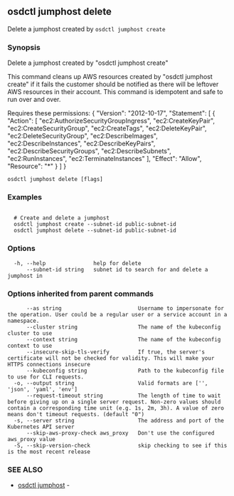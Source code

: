 ## osdctl jumphost delete

Delete a jumphost created by `osdctl jumphost create`

### Synopsis

Delete a jumphost created by "osdctl jumphost create"

  This command cleans up AWS resources created by "osdctl jumphost create" if it
  fails the customer should be notified as there will be leftover AWS resources
  in their account. This command is idempotent and safe to run over and over.

  Requires these permissions:
  {
    "Version": "2012-10-17",
    "Statement": [
      {
        "Action": [
          "ec2:AuthorizeSecurityGroupIngress",
          "ec2:CreateKeyPair",
          "ec2:CreateSecurityGroup",
          "ec2:CreateTags",
          "ec2:DeleteKeyPair",
          "ec2:DeleteSecurityGroup",
          "ec2:DescribeImages",
          "ec2:DescribeInstances",
          "ec2:DescribeKeyPairs",
          "ec2:DescribeSecurityGroups",
          "ec2:DescribeSubnets",
          "ec2:RunInstances",
          "ec2:TerminateInstances"
        ],
        "Effect": "Allow",
        "Resource": "*"
      }
    ]
  }

```
osdctl jumphost delete [flags]
```

### Examples

```

  # Create and delete a jumphost
  osdctl jumphost create --subnet-id public-subnet-id
  osdctl jumphost delete --subnet-id public-subnet-id
```

### Options

```
  -h, --help               help for delete
      --subnet-id string   subnet id to search for and delete a jumphost in
```

### Options inherited from parent commands

```
      --as string                        Username to impersonate for the operation. User could be a regular user or a service account in a namespace.
      --cluster string                   The name of the kubeconfig cluster to use
      --context string                   The name of the kubeconfig context to use
      --insecure-skip-tls-verify         If true, the server's certificate will not be checked for validity. This will make your HTTPS connections insecure
      --kubeconfig string                Path to the kubeconfig file to use for CLI requests.
  -o, --output string                    Valid formats are ['', 'json', 'yaml', 'env']
      --request-timeout string           The length of time to wait before giving up on a single server request. Non-zero values should contain a corresponding time unit (e.g. 1s, 2m, 3h). A value of zero means don't timeout requests. (default "0")
  -s, --server string                    The address and port of the Kubernetes API server
      --skip-aws-proxy-check aws_proxy   Don't use the configured aws_proxy value
  -S, --skip-version-check               skip checking to see if this is the most recent release
```

### SEE ALSO

* [osdctl jumphost](osdctl_jumphost.md)	 - 

